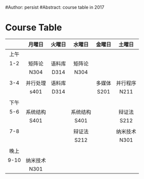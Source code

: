 #Author: persist
#Abstract: course table in 2017

# Course Table

|  		| 月曜日 	| 火曜日 	| 水曜日 	| 金曜日 	| 土曜日 	|
| :----: 	| :----: 	| :----: 	| :----: 	| :----: 	| :----: 	|
|	上午	|		|		|		|		|		|
|	1-2	| 矩阵论	| 语料库 	| 矩阵论 	|		|		|
|		| N304 		| D314		| N304 		|		|		|
|		|		|		|		|		|		|
|	3-4	| 并行处理 	| 语料库 	|		| 多媒体 	| 并行程序 	|	
|		| s401 		| D314		|		| S201 		| N211		|
|		|		|		|		|		|		|
|	下午	|		|		|		|		|		|
|	5-6	| 系统结构 	|		| 系统结构 	|		| 辩证法 	|
|		| S401 		|		| S401 		|		| S212 		|
|		|		|		|		|		|		|
|	7-8	|		|		| 辩证法 	|		| 纳米技术 	|
|		|		|  		| S212 		|		| N301 		|
|		|		|		|		|		|		|
|	晚上	|		|		|		|		|		|
|	9-10	| 纳米技术	|		|		|		|		|
|		| N301 		|		|		|		|		|
